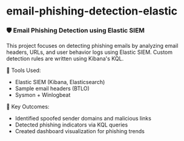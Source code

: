 # email-phishing-detection-elastic
### 🛡️ Email Phishing Detection using Elastic SIEM

This project focuses on detecting phishing emails by analyzing email headers, URLs, and user behavior logs using Elastic SIEM. Custom detection rules are written using Kibana's KQL.

🔧 Tools Used:
- Elastic SIEM (Kibana, Elasticsearch)
- Sample email headers (BTLO)
- Sysmon + Winlogbeat

🎯 Key Outcomes:
- Identified spoofed sender domains and malicious links
- Detected phishing indicators via KQL queries
- Created dashboard visualization for phishing trends
